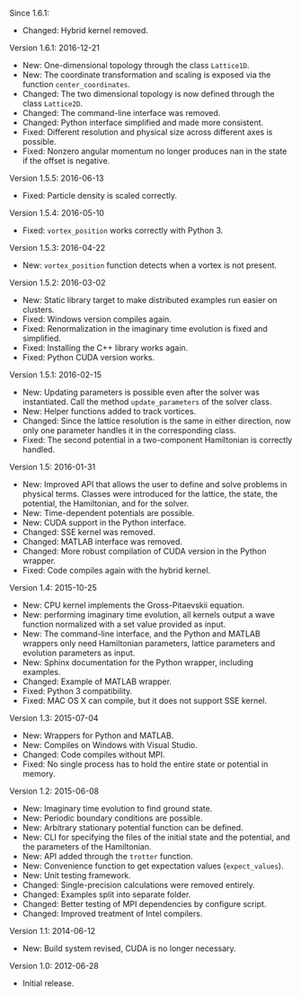 Since 1.6.1:
  - Changed: Hybrid kernel removed.

Version 1.6.1: 2016-12-21
  - New: One-dimensional topology through the class `Lattice1D`.
  - New: The coordinate transformation and scaling is exposed via the function `center_coordinates`.
  - Changed: The two dimensional topology is now defined through the class `Lattice2D`.
  - Changed: The command-line interface was removed.
  - Changed: Python interface simplified and made more consistent.
  - Fixed: Different resolution and physical size across different axes is possible.
  - Fixed: Nonzero angular momentum no longer produces nan in the state if the offset is negative.

Version 1.5.5: 2016-06-13
  - Fixed: Particle density is scaled correctly.

Version 1.5.4: 2016-05-10
  - Fixed: `vortex_position` works correctly with Python 3.

Version 1.5.3: 2016-04-22
  - New: `vortex_position` function detects when a vortex is not present.

Version 1.5.2: 2016-03-02
  - New: Static library target to make distributed examples run easier on clusters.
  - Fixed: Windows version compiles again.
  - Fixed: Renormalization in the imaginary time evolution is fixed and simplified.
  - Fixed: Installing the C++ library works again.
  - Fixed: Python CUDA version works.

Version 1.5.1: 2016-02-15
  - New: Updating parameters is possible even after the solver was instantiated. Call the method `update_parameters` of the solver class.
  - New: Helper functions added to track vortices.
  - Changed: Since the lattice resolution is the same in either direction, now only one parameter handles it in the corresponding class.
  - Fixed: The second potential in a two-component Hamiltonian is correctly handled.

Version 1.5: 2016-01-31
  - New: Improved API that allows the user to define and solve problems in physical terms. Classes were introduced for the lattice, the state, the potential, the Hamiltonian, and for the solver.
  - New: Time-dependent potentials are possible.
  - New: CUDA support in the Python interface.
  - Changed: SSE kernel was removed.
  - Changed: MATLAB interface was removed.
  - Changed: More robust compilation of CUDA version in the Python wrapper.
  - Fixed: Code compiles again with the hybrid kernel.

Version 1.4: 2015-10-25
  - New: CPU kernel implements the Gross-Pitaevskii equation.
  - New: performing imaginary time evolution, all kernels output a wave function normalized with a set value provided as input.
  - New: The command-line interface, and the Python and MATLAB wrappers only need Hamiltonian parameters, lattice parameters and evolution parameters as input.
  - New: Sphinx documentation for the Python wrapper, including examples.
  - Changed: Example of MATLAB wrapper.
  - Fixed: Python 3 compatibility.
  - Fixed: MAC OS X can compile, but it does not support SSE kernel.

Version 1.3: 2015-07-04
  - New: Wrappers for Python and MATLAB.
  - New: Compiles on Windows with Visual Studio.
  - Changed: Code compiles without MPI.
  - Fixed: No single process has to hold the entire state or potential in memory.

Version 1.2: 2015-06-08

  - New: Imaginary time evolution to find ground state.
  - New: Periodic boundary conditions are possible.
  - New: Arbitrary stationary potential function can be defined.
  - New: CLI for specifying the files of the initial state and the potential,
        and the parameters of the Hamiltonian.
  - New: API added through the `trotter` function.
  - New: Convenience function to get expectation values (`expect_values`).
  - New: Unit testing framework.
  - Changed: Single-precision calculations were removed entirely.
  - Changed: Examples split into separate folder.
  - Changed: Better testing of MPI dependencies by configure script.
  - Changed: Improved treatment of Intel compilers.

Version 1.1: 2014-06-12

  - New: Build system revised, CUDA is no longer necessary.

Version 1.0: 2012-06-28

  - Initial release.
